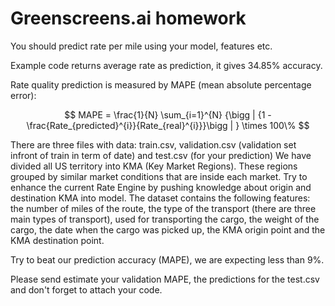 # Greenscreens.ai homework
You should predict rate per mile using your model, features etc.

Example code returns average rate as prediction, it gives 34.85% accuracy.

Rate quality prediction is measured by MAPE (mean absolute percentage error):


$$ MAPE =  \frac{1}{N}  \sum_{i=1}^{N} {\bigg | {1 - \frac{Rate_{predicted}^{i}}{Rate_{real}^{i}}}\bigg | }  \times 100\%  $$

There are three files with data: train.csv, validation.csv (validation set infront of train in term of date) and test.csv (for your prediction)
We have divided all US territory into KMA (Key Market Regions). These regions grouped by similar market conditions that are inside each market. Try to enhance the current Rate Engine by pushing knowledge about origin and destination KMA into model. 
The dataset contains the following features: the number of miles of the route, the type of the transport (there are three main types of transport), used for transporting the cargo, the weight of the cargo, the date when the cargo was picked up, the KMA origin point and the KMA destination point.

Try to beat our prediction accuracy (MAPE), we are expecting less than 9%.

Please send estimate your validation MAPE, the predictions for the test.csv and don't forget to attach your code.

